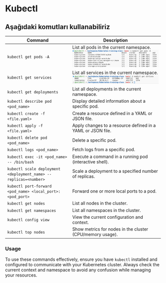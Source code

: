 # Kubectl

## Aşağıdaki komutları kullanabiliriz

| **Command**                                  | **Description**                                                   |
|----------------------------------------------|-------------------------------------------------------------------|
| `kubectl get pods -A`                           | List all pods in the current namespace.   ![get pods](./images/kubectl-get-pods.png)                        |
| `kubectl get services`                       | List all services in the current namespace.  ![get services](./images/kubectl-get-services.png)                   |
| `kubectl get deployments`                    | List all deployments in the current namespace.                  |
| `kubectl describe pod <pod_name>`           | Display detailed information about a specific pod.               |
| `kubectl create -f <file.yaml>`             | Create a resource defined in a YAML or JSON file.               |
| `kubectl apply -f <file.yaml>`              | Apply changes to a resource defined in a YAML or JSON file.     |
| `kubectl delete pod <pod_name>`             | Delete a specific pod.                                          |
| `kubectl logs <pod_name>`                   | Fetch logs from a specific pod.                                 |
| `kubectl exec -it <pod_name> -- /bin/bash`  | Execute a command in a running pod (interactive shell).         |
| `kubectl scale deployment <deployment_name> --replicas=<number>` | Scale a deployment to a specified number of replicas.           |
| `kubectl port-forward <pod_name> <local_port>:<pod_port>` | Forward one or more local ports to a pod.                     |
| `kubectl get nodes`                          | List all nodes in the cluster.                                  |
| `kubectl get namespaces`                     | List all namespaces in the cluster.                             |
| `kubectl config view`                        | View the current configuration and context.                     |
| `kubectl top nodes`                          | Show metrics for nodes in the cluster (CPU/memory usage).      |

### Usage

To use these commands effectively, ensure you have `kubectl` installed and configured to communicate with your Kubernetes cluster. Always check the current context and namespace to avoid any confusion while managing your resources.
